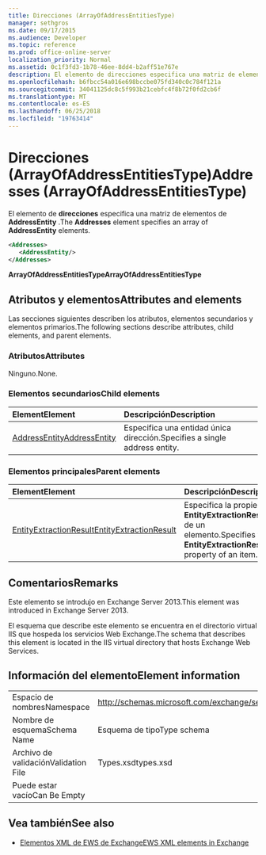 ```yaml
---
title: Direcciones (ArrayOfAddressEntitiesType)
manager: sethgros
ms.date: 09/17/2015
ms.audience: Developer
ms.topic: reference
ms.prod: office-online-server
localization_priority: Normal
ms.assetid: 0c1f3fd3-1b78-46ee-8dd4-b2aff51e767e
description: El elemento de direcciones especifica una matriz de elementos de AddressEntity.
ms.openlocfilehash: b6fbcc54a016e698bccbe075fd340c0c784f121a
ms.sourcegitcommit: 34041125dc8c5f993b21cebfc4f8b72f0fd2cb6f
ms.translationtype: MT
ms.contentlocale: es-ES
ms.lasthandoff: 06/25/2018
ms.locfileid: "19763414"
---
```

# <a name="addresses-arrayofaddressentitiestype"></a><span data-ttu-id="342ed-103">Direcciones (ArrayOfAddressEntitiesType)</span><span class="sxs-lookup"><span data-stu-id="342ed-103">Addresses (ArrayOfAddressEntitiesType)</span></span>

<span data-ttu-id="342ed-104">El elemento de **direcciones** especifica una matriz de elementos de **AddressEntity** .</span><span class="sxs-lookup"><span data-stu-id="342ed-104">The **Addresses** element specifies an array of **AddressEntity** elements.</span></span> 
  
```XML
<Addresses>
   <AddressEntity/>
</Addresses>
```

 <span data-ttu-id="342ed-105">**ArrayOfAddressEntitiesType**</span><span class="sxs-lookup"><span data-stu-id="342ed-105">**ArrayOfAddressEntitiesType**</span></span>
## <a name="attributes-and-elements"></a><span data-ttu-id="342ed-106">Atributos y elementos</span><span class="sxs-lookup"><span data-stu-id="342ed-106">Attributes and elements</span></span>

<span data-ttu-id="342ed-107">Las secciones siguientes describen los atributos, elementos secundarios y elementos primarios.</span><span class="sxs-lookup"><span data-stu-id="342ed-107">The following sections describe attributes, child elements, and parent elements.</span></span>
  
### <a name="attributes"></a><span data-ttu-id="342ed-108">Atributos</span><span class="sxs-lookup"><span data-stu-id="342ed-108">Attributes</span></span>

<span data-ttu-id="342ed-109">Ninguno.</span><span class="sxs-lookup"><span data-stu-id="342ed-109">None.</span></span>
  
### <a name="child-elements"></a><span data-ttu-id="342ed-110">Elementos secundarios</span><span class="sxs-lookup"><span data-stu-id="342ed-110">Child elements</span></span>

|<span data-ttu-id="342ed-111">**Element**</span><span class="sxs-lookup"><span data-stu-id="342ed-111">**Element**</span></span>|<span data-ttu-id="342ed-112">**Descripción**</span><span class="sxs-lookup"><span data-stu-id="342ed-112">**Description**</span></span>|
|:-----|:-----|
|[<span data-ttu-id="342ed-113">AddressEntity</span><span class="sxs-lookup"><span data-stu-id="342ed-113">AddressEntity</span></span>](addressentity.md) <br/> |<span data-ttu-id="342ed-114">Especifica una entidad única dirección.</span><span class="sxs-lookup"><span data-stu-id="342ed-114">Specifies a single address entity.</span></span>  <br/> |
   
### <a name="parent-elements"></a><span data-ttu-id="342ed-115">Elementos principales</span><span class="sxs-lookup"><span data-stu-id="342ed-115">Parent elements</span></span>

|<span data-ttu-id="342ed-116">**Element**</span><span class="sxs-lookup"><span data-stu-id="342ed-116">**Element**</span></span>|<span data-ttu-id="342ed-117">**Descripción**</span><span class="sxs-lookup"><span data-stu-id="342ed-117">**Description**</span></span>|
|:-----|:-----|
|[<span data-ttu-id="342ed-118">EntityExtractionResult</span><span class="sxs-lookup"><span data-stu-id="342ed-118">EntityExtractionResult</span></span>](entityextractionresult.md) <br/> |<span data-ttu-id="342ed-119">Especifica la propiedad **EntityExtractionResult** de un elemento.</span><span class="sxs-lookup"><span data-stu-id="342ed-119">Specifies the **EntityExtractionResult** property of an item.</span></span>  <br/> |
   
## <a name="remarks"></a><span data-ttu-id="342ed-120">Comentarios</span><span class="sxs-lookup"><span data-stu-id="342ed-120">Remarks</span></span>

<span data-ttu-id="342ed-121">Este elemento se introdujo en Exchange Server 2013.</span><span class="sxs-lookup"><span data-stu-id="342ed-121">This element was introduced in Exchange Server 2013.</span></span>
  
<span data-ttu-id="342ed-122">El esquema que describe este elemento se encuentra en el directorio virtual IIS que hospeda los servicios Web Exchange.</span><span class="sxs-lookup"><span data-stu-id="342ed-122">The schema that describes this element is located in the IIS virtual directory that hosts Exchange Web Services.</span></span>
  
## <a name="element-information"></a><span data-ttu-id="342ed-123">Información del elemento</span><span class="sxs-lookup"><span data-stu-id="342ed-123">Element information</span></span>

|||
|:-----|:-----|
|<span data-ttu-id="342ed-124">Espacio de nombres</span><span class="sxs-lookup"><span data-stu-id="342ed-124">Namespace</span></span>  <br/> |http://schemas.microsoft.com/exchange/services/2006/types  <br/> |
|<span data-ttu-id="342ed-125">Nombre de esquema</span><span class="sxs-lookup"><span data-stu-id="342ed-125">Schema Name</span></span>  <br/> |<span data-ttu-id="342ed-126">Esquema de tipo</span><span class="sxs-lookup"><span data-stu-id="342ed-126">Type schema</span></span>  <br/> |
|<span data-ttu-id="342ed-127">Archivo de validación</span><span class="sxs-lookup"><span data-stu-id="342ed-127">Validation File</span></span>  <br/> |<span data-ttu-id="342ed-128">Types.xsd</span><span class="sxs-lookup"><span data-stu-id="342ed-128">types.xsd</span></span>  <br/> |
|<span data-ttu-id="342ed-129">Puede estar vacío</span><span class="sxs-lookup"><span data-stu-id="342ed-129">Can Be Empty</span></span>  <br/> ||
   
## <a name="see-also"></a><span data-ttu-id="342ed-130">Vea también</span><span class="sxs-lookup"><span data-stu-id="342ed-130">See also</span></span>

- [<span data-ttu-id="342ed-131">Elementos XML de EWS de Exchange</span><span class="sxs-lookup"><span data-stu-id="342ed-131">EWS XML elements in Exchange</span></span>](ews-xml-elements-in-exchange.md)

